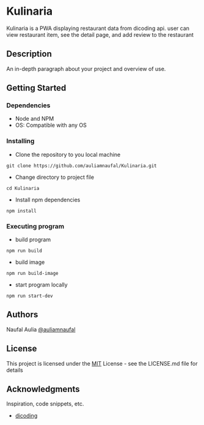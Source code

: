 # Kulinaria

Kulinaria is a PWA displaying restaurant data from dicoding api. user can view restaurant item, see the detail page, and add review to the restaurant

## Description

An in-depth paragraph about your project and overview of use.

## Getting Started

### Dependencies

* Node and NPM
* OS: Compatible with any OS

### Installing

* Clone the repository to you local machine
```
git clone https://github.com/auliamnaufal/Kulinaria.git
```
* Change directory to project file
```
cd Kulinaria
```
* Install npm dependencies
```
npm install
```

### Executing program

* build program
```
npm run build
```
* build image
```
npm run build-image
```
* start program locally
```
npm run start-dev
```

## Authors

Naufal Aulia 
[@auliamnaufal](https://twitter.com/auliamnaufal)

## License

This project is licensed under the [MIT](https://opensource.org/licenses/MIT) License - see the LICENSE.md file for details

## Acknowledgments

Inspiration, code snippets, etc.
* [dicoding](https://www.dicoding.com/)
